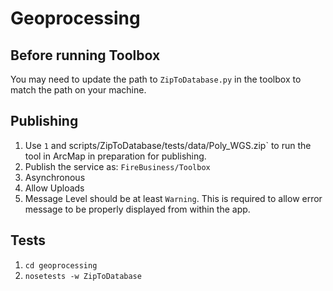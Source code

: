# Geoprocessing

## Before running Toolbox

You may need to update the path to `ZipToDatabase.py` in the toolbox to match the path on your machine.

## Publishing

1. Use `1` and scripts/ZipToDatabase/tests/data/Poly_WGS.zip` to run the tool in ArcMap in preparation for publishing.
1. Publish the service as: `FireBusiness/Toolbox`
1. Asynchronous
1. Allow Uploads
1. Message Level should be at least `Warning`. This is required to allow error message to be properly displayed from within the app.


## Tests

1. `cd geoprocessing`
1. `nosetests -w ZipToDatabase`
